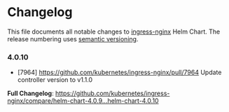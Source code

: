 # Changelog

This file documents all notable changes to [ingress-nginx](https://github.com/kubernetes/ingress-nginx) Helm Chart. The release numbering uses [semantic versioning](http://semver.org).

### 4.0.10

* [7964] https://github.com/kubernetes/ingress-nginx/pull/7964 Update controller version to v1.1.0

**Full Changelog**: https://github.com/kubernetes/ingress-nginx/compare/helm-chart-4.0.9...helm-chart-4.0.10
